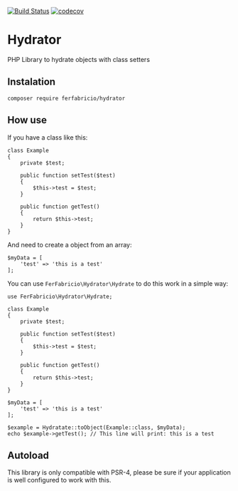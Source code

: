 [![Build Status](https://travis-ci.org/ferfabricio/hydrator.svg?branch=master)](https://travis-ci.org/ferfabricio/hydrator) [![codecov](https://codecov.io/gh/ferfabricio/hydrator/branch/master/graph/badge.svg)](https://codecov.io/gh/ferfabricio/hydrator)

# Hydrator

PHP Library to hydrate objects with class setters

## Instalation

```
composer require ferfabricio/hydrator
```

## How use

If you have a class like this:

```
class Example
{
    private $test;

    public function setTest($test)
    {
        $this->test = $test;
    }

    public function getTest()
    {
        return $this->test;
    }
}
```

And need to create a object from an array:

```
$myData = [
    'test' => 'this is a test'
];
```

You can use `FerFabricio\Hydrator\Hydrate` to do this work in a simple way:

```
use FerFabricio\Hydrator\Hydrate;

class Example
{
    private $test;

    public function setTest($test)
    {
        $this->test = $test;
    }

    public function getTest()
    {
        return $this->test;
    }
}

$myData = [
    'test' => 'this is a test'
];

$example = Hydratate::toObject(Example::class, $myData);
echo $example->getTest(); // This line will print: this is a test
```


## Autoload

This library is only compatible with PSR-4, please be sure if your application is well configured to work with this.
